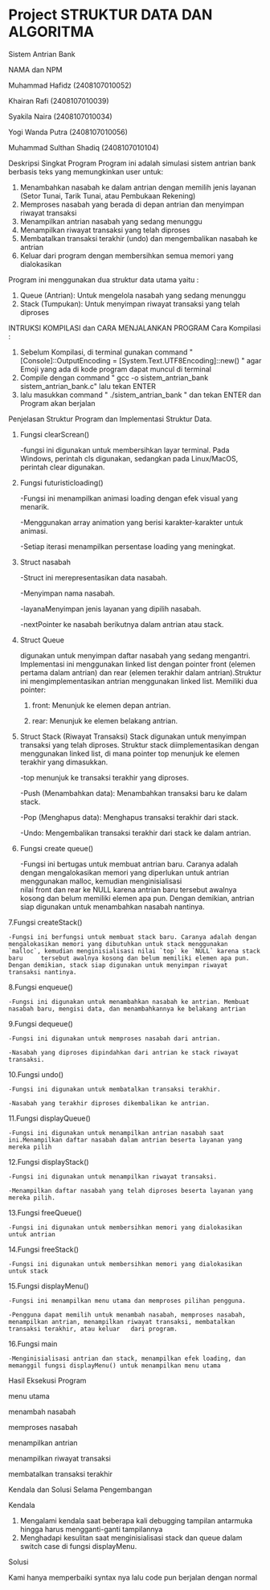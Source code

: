 # Project STRUKTUR DATA DAN ALGORITMA
Sistem Antrian Bank

NAMA dan NPM


Muhammad Hafidz (2408107010052)

Khairan Rafi (2408107010039)

Syakila Naira (2408107010034)  

Yogi Wanda Putra (2408107010056)

Muhammad Sulthan Shadiq (2408107010104) 


Deskripsi Singkat Program
Program ini adalah simulasi sistem antrian bank berbasis teks yang memungkinkan user untuk:
1) Menambahkan nasabah ke dalam antrian dengan memilih jenis layanan (Setor Tunai, Tarik Tunai, atau Pembukaan Rekening)
2) Memproses nasabah yang berada di depan antrian dan menyimpan riwayat transaksi
3) Menampilkan antrian nasabah yang sedang menunggu
4) Menampilkan riwayat transaksi yang telah diproses
5) Membatalkan transaksi terakhir (undo) dan mengembalikan nasabah ke antrian
6) Keluar dari program dengan membersihkan semua memori yang dialokasikan

Program ini menggunakan dua struktur data utama yaitu :
1) Queue (Antrian): Untuk mengelola nasabah yang sedang menunggu
2) Stack (Tumpukan): Untuk menyimpan riwayat transaksi yang telah diproses

INTRUKSI KOMPILASI dan CARA MENJALANKAN PROGRAM
Cara Kompilasi :
1) Sebelum Kompilasi, di terminal gunakan command " [Console]::OutputEncoding = [System.Text.UTF8Encoding]::new() " agar Emoji yang ada di kode program dapat muncul di terminal
2) Compile dengan command " gcc -o sistem_antrian_bank sistem_antrian_bank.c" lalu tekan ENTER
3) lalu masukkan command " ./sistem_antrian_bank " dan tekan ENTER
dan Program akan berjalan

Penjelasan Struktur Program dan Implementasi Struktur Data.

1) Fungsi clearScrean()
   
   	-fungsi ini digunakan untuk membersihkan layar terminal. Pada Windows, perintah cls digunakan, sedangkan pada Linux/MacOS, perintah clear digunakan.

2) Fungsi futuristicloading()

   	-Fungsi ini menampilkan animasi loading dengan efek visual yang menarik.
   
   	-Menggunakan array animation yang berisi karakter-karakter untuk animasi.
   
   	-Setiap iterasi menampilkan persentase loading yang meningkat.

4) Struct nasabah

   	-Struct ini merepresentasikan data nasabah.
   
   	-Menyimpan nama nasabah.
   
   	-layanaMenyimpan jenis layanan yang dipilih nasabah.
   
   	-nextPointer ke nasabah berikutnya dalam antrian atau stack.

5) Struct Queue
  
  	 digunakan untuk menyimpan daftar nasabah yang sedang mengantri. Implementasi ini menggunakan linked list dengan pointer front (elemen pertama dalam antrian) dan rear (elemen terakhir dalam antrian).Struktur ini 	 mengimplementasikan antrian menggunakan linked list. Memiliki dua pointer:

   1) front: Menunjuk ke elemen depan antrian.
   
   2)  rear: Menunjuk ke elemen belakang antrian.

6) Struct Stack (Riwayat Transaksi)
   	Stack digunakan untuk menyimpan transaksi yang telah diproses. Struktur stack diimplementasikan dengan menggunakan linked list, di mana pointer top menunjuk ke elemen terakhir yang dimasukkan. 


   	-top menunjuk ke transaksi terakhir yang diproses.
   
   	-Push (Menambahkan data): Menambahkan transaksi baru ke dalam stack.
   
   	-Pop (Menghapus data): Menghapus transaksi terakhir dari stack.

   	-Undo: Mengembalikan transaksi terakhir dari stack ke dalam antrian.

   
7) Fungsi create queue()

   
	-Fungsi ini bertugas untuk membuat antrian baru. Caranya adalah dengan mengalokasikan memori yang diperlukan untuk antrian menggunakan malloc, kemudian menginisialisasi nilai front dan rear ke NULL karena antrian 	baru tersebut awalnya kosong dan belum memiliki elemen apa pun. Dengan demikian, antrian siap digunakan untuk menambahkan nasabah nantinya.

7.Fungsi createStack()


	-Fungsi ini berfungsi untuk membuat stack baru. Caranya adalah dengan mengalokasikan memori yang dibutuhkan untuk stack menggunakan `malloc`, kemudian menginisialisasi nilai `top` ke `NULL` karena stack baru 	tersebut awalnya kosong dan belum memiliki elemen apa pun. Dengan demikian, stack siap digunakan untuk menyimpan riwayat transaksi nantinya.

8.Fungsi enqueue()


	-Fungsi ini digunakan untuk menambahkan nasabah ke antrian. Membuat nasabah baru, mengisi data, dan menambahkannya ke belakang antrian

9.Fungsi dequeue()


	-Fungsi ini digunakan untuk memproses nasabah dari antrian.
 
	-Nasabah yang diproses dipindahkan dari antrian ke stack riwayat transaksi.

10.Fungsi undo()	


	-Fungsi ini digunakan untuk membatalkan transaksi terakhir.
 
	-Nasabah yang terakhir diproses dikembalikan ke antrian.

11.Fungsi displayQueue()


	-Fungsi ini digunakan untuk menampilkan antrian nasabah saat ini.Menampilkan daftar nasabah dalam antrian beserta layanan yang mereka pilih

12.Fungsi displayStack()


	-Fungsi ini digunakan untuk menampilkan riwayat transaksi.
 
	-Menampilkan daftar nasabah yang telah diproses beserta layanan yang mereka pilih.

13.Fungsi freeQueue()


	-Fungsi ini digunakan untuk membersihkan memori yang dialokasikan untuk antrian

14.Fungsi freeStack()


	-Fungsi ini digunakan untuk membersihkan memori yang dialokasikan untuk stack

15.Fungsi displayMenu()	


	-Fungsi ini menampilkan menu utama dan memproses pilihan pengguna.

	-Pengguna dapat memilih untuk menambah nasabah, memproses nasabah, menampilkan antrian, menampilkan riwayat transaksi, membatalkan transaksi terakhir, atau keluar 	 dari program.
16.Fungsi main 


	-Menginisialisasi antrian dan stack, menampilkan efek loading, dan memanggil fungsi displayMenu() untuk menampilkan menu utama

 
Hasil Eksekusi Program

menu utama

menambah nasabah

memproses nasabah

menampilkan antrian

menampilkan riwayat transaksi

membatalkan transaksi terakhir




Kendala dan Solusi Selama Pengembangan


Kendala


1) Mengalami kendala saat beberapa kali debugging tampilan antarmuka hingga harus mengganti-ganti tampilannya
2) Menghadapi kesulitan saat menginisialisasi stack dan queue dalam switch case di fungsi displayMenu.

   
Solusi

Kami hanya memperbaiki syntax nya lalu code pun berjalan dengan normal





